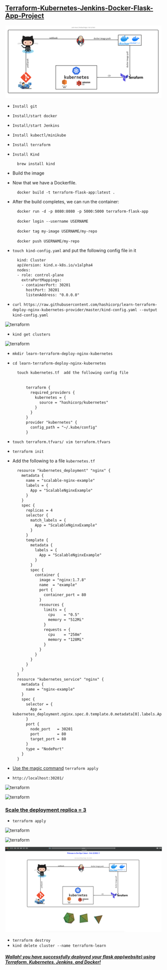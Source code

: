 ## [Terraform-Kubernetes-Jenkins-Docker-Flask-App-Project](https://github.com/simulationpoint)

![terraform](./src/flowchart/plan.png)

* `Install git`

* `Install/start docker`

* `Install/start Jenkins`
 
* `Install kubectl/minikube`

* `Install terraform`

* `Install Kind`

		brew install kind
		
		
* Build the image
		
* Now that we have a Dockerfile. 
		
		docker build -t terraform-flask-app:latest .
		
* After the build completes, we can run the container:
		
		docker run -d -p 8080:8080 -p 5000:5000 terraform-flask-app
		
		docker login --username USERNAME
		
		docker tag my-image USERNAME/my-repo

		docker push USERNAME/my-repo


		
* `touch kind-config.yaml` and put the following config file in it

		kind: Cluster
		apiVersion: kind.x-k8s.io/v1alpha4
		nodes:
		- role: control-plane
		  extraPortMappings:
		  - containerPort: 30201
		    hostPort: 30201
		    listenAddress: "0.0.0.0"



* `curl https://raw.githubusercontent.com/hashicorp/learn-terraform-deploy-nginx-kubernetes-provider/master/kind-config.yaml --output kind-config.yaml`

![terraform](./src/terraform/1.png)

* `kind get clusters`

![terraform](./src/terraform/2.png)

* `mkdir learn-terraform-deploy-nginx-kubernetes`
* `cd learn-terraform-deploy-nginx-kubernetes`

		touch kubernetes.tf  add the following config file
		
		
			terraform {
			  required_providers {
			    kubernetes = {
			      source = "hashicorp/kubernetes"
			    }
			  }
			}
			provider "kubernetes" {
			  config_path = "~/.kube/config"
			}		  
		  
* `touch terraform.tfvars/ vim terraform.tfvars`

* `terraform init`

* Add the following to a file `kubernetes.tf`

		resource "kubernetes_deployment" "nginx" {
		  metadata {
		    name = "scalable-nginx-example"
		    labels = {
		      App = "ScalableNginxExample"
		    }
		  }
		  spec {
		    replicas = 4
		    selector {
		      match_labels = {
		        App = "ScalableNginxExample"
		      }
		    }
		    template {
		      metadata {
		        labels = {
		          App = "ScalableNginxExample"
		        }
		      }
		      spec {
		        container {
		          image = "nginx:1.7.8"
		          name  = "example"
		          port {
		            container_port = 80
		          }
		          resources {
		            limits = {
		              cpu    = "0.5"
		              memory = "512Mi"
		            }
		            requests = {
		              cpu    = "250m"
		              memory = "128Mi"
		            }
		          }
		        }
		      }
		    }
		  }
		}
		resource "kubernetes_service" "nginx" {
		  metadata {
		    name = "nginx-example"
		  }
		  spec {
		    selector = {
		      App = kubernetes_deployment.nginx.spec.0.template.0.metadata[0].labels.App
		    }
		    port {
		      node_port   = 30201
		      port        = 80
		      target_port = 80
		    }
		    type = "NodePort"
		  }
		}	
				
* [Use the magic command]() `terraform apply`

* `http://localhost:30201/`

![terraform](./src/terraform/10.png)

![terraform](./src/terraform/11.png)



### [Scale the deployment replica = 3]()

* `terraform apply`

![terraform](./src/terraform/12.png)

![terraform](./src/terraform/13.png)

![terraform](./src/flaskApp/final.png)

* `terraform destroy`
* `kind delete cluster --name terraform-learn`

##### [Wallah! you have successfully deployed your flask app(website) using Terraform, Kubernetes, Jenkins, and Docker!](https://github.com/simulationpoint) 



